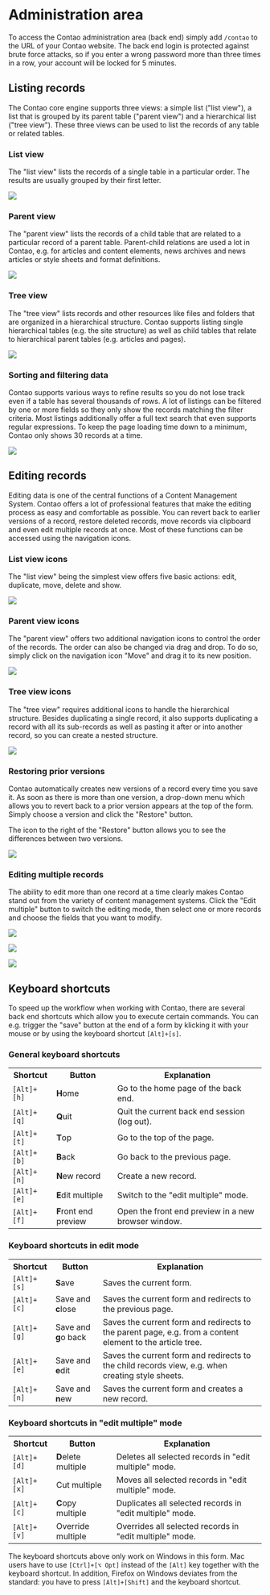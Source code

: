 # Administration area

To access the Contao administration area (back end) simply add `/contao` to the
URL of your Contao website. The back end login is protected against brute force
attacks, so if you enter a wrong password more than three times in a row, your
account will be locked for 5 minutes.


## Listing records

The Contao core engine supports three views: a simple list ("list view"), a list
that is grouped by its parent table ("parent view") and a hierarchical list
("tree view"). These three views can be used to list the records of any table or
related tables.


### List view

The "list view" lists the records of a single table in a particular order. The
results are usually grouped by their first letter.

![](https://raw.github.com/contao/docs/3.1/manual/en/images/list-view.jpg)


### Parent view

The "parent view" lists the records of a child table that are related to a
particular record of a parent table. Parent-child relations are used a lot in
Contao, e.g. for articles and content elements, news archives and news articles
or style sheets and format definitions.

![](https://raw.github.com/contao/docs/3.1/manual/en/images/parent-view.jpg)


### Tree view

The "tree view" lists records and other resources like files and folders that
are organized in a hierarchical structure. Contao supports listing single
hierarchical tables (e.g. the site structure) as well as child tables that
relate to hierarchical parent tables (e.g. articles and pages).

![](https://raw.github.com/contao/docs/3.1/manual/en/images/tree-view.jpg)


### Sorting and filtering data

Contao supports various ways to refine results so you do not lose track even if
a table has several thousands of rows. A lot of listings can be filtered by one
or more fields so they only show the records matching the filter criteria. Most
listings additionally offer a full text search that even supports regular
expressions. To keep the page loading time down to a minimum, Contao only shows
30 records at a time.

![](https://raw.github.com/contao/docs/3.1/manual/en/images/sorting-and-filtering.jpg)


## Editing records

Editing data is one of the central functions of a Content Management System.
Contao offers a lot of professional features that make the editing process as
easy and comfortable as possible. You can revert back to earlier versions of a
record, restore deleted records, move records via clipboard and even edit
multiple records at once. Most of these functions can be accessed using the
navigation icons.


### List view icons

The "list view" being the simplest view offers five basic actions:
edit, duplicate, move, delete and show.

![](https://raw.github.com/contao/docs/3.1/manual/en/images/list-view-icons.jpg)


### Parent view icons

The "parent view" offers two additional navigation icons to control the order of
the records. The order can also be changed via drag and drop. To do so, simply
click on the navigation icon "Move" and drag it to its new position.

![](https://raw.github.com/contao/docs/3.1/manual/en/images/parent-view-icons.jpg)


### Tree view icons

The "tree view" requires additional icons to handle the hierarchical structure.
Besides duplicating a single record, it also supports duplicating a record with
all its sub-records as well as pasting it after or into another record, so you
can create a nested structure.

![](https://raw.github.com/contao/docs/3.1/manual/en/images/tree-view-icons.jpg)


### Restoring prior versions

Contao automatically creates new versions of a record every time you save it. As
soon as there is more than one version, a drop-down menu which allows you to
revert back to a prior version appears at the top of the form. Simply choose a
version and click the "Restore" button.

The icon to the right of the "Restore" button allows you to see the differences between two versions.

![](https://raw.github.com/contao/docs/3.1/manual/en/images/versioning.jpg)


### Editing multiple records

The ability to edit more than one record at a time clearly makes Contao stand
out from the variety of content management systems. Click the "Edit multiple"
button to switch the editing mode, then select one or more records and choose
the fields that you want to modify.

![](https://raw.github.com/contao/docs/3.1/manual/en/images/select-multiple-records.jpg)

![](https://raw.github.com/contao/docs/3.1/manual/en/images/select-fields-to-edit.jpg)

![](https://raw.github.com/contao/docs/3.1/manual/en/images/edit-multiple-records.jpg)


## Keyboard shortcuts

To speed up the workflow when working with Contao, there are several back end
shortcuts which allow you to execute certain commands. You can e.g. trigger the
"save" button at the end of a form by klicking it with your mouse or by using
the keyboard shortcut `[Alt]+[s]`.


### General keyboard shortcuts

<table>
<tr>
  <th>Shortcut</th>
  <th>Button</th>
  <th>Explanation</th>
</tr>
<tr>
  <td><code>[Alt]+[h]</code></td>
  <td><b>H</b>ome</td>
  <td>Go to the home page of the back end.</td>
</tr>
<tr>
  <td><code>[Alt]+[q]</code></td>
  <td><b>Q</b>uit</td>
  <td>Quit the current back end session (log out).</td>
</tr>
<tr>
  <td><code>[Alt]+[t]</code></td>
  <td><b>T</b>op</td>
  <td>Go to the top of the page.</td>
</tr>
<tr>
  <td><code>[Alt]+[b]</code></td>
  <td><b>B</b>ack</td>
  <td>Go back to the previous page.</td>
</tr>
<tr>
  <td><code>[Alt]+[n]</code></td>
  <td><b>N</b>ew record</td>
  <td>Create a new record.</td>
</tr>
<tr>
  <td><code>[Alt]+[e]</code></td>
  <td><b>E</b>dit multiple</td>
  <td>Switch to the "edit multiple" mode.</td>
</tr>
<tr>
  <td><code>[Alt]+[f]</code></td>
  <td><b>F</b>ront end preview</td>
  <td>Open the front end preview in a new browser window.</td>
</tr>
</table>


### Keyboard shortcuts in edit mode

<table>
<tr>
  <th>Shortcut</th>
  <th>Button</th>
  <th>Explanation</th>
</tr>
<tr>
  <td><code>[Alt]+[s]</code></td>
  <td><b>S</b>ave</td>
  <td>Saves the current form.</td>
</tr>
<tr>
  <td><code>[Alt]+[c]</code></td>
  <td>Save and <b>c</b>lose</td>
  <td>Saves the current form and redirects to the previous page.</td>
</tr>
<tr>
  <td><code>[Alt]+[g]</code></td>
  <td>Save and <b>g</b>o back</td>
  <td>Saves the current form and redirects to the parent page, e.g. from a
content element to the article tree.</td>
</tr>
<tr>
  <td><code>[Alt]+[e]</code></td>
  <td>Save and <b>e</b>dit</td>
  <td>Saves the current form and redirects to the child records view, e.g. when
creating style sheets.</td>
</tr>
<tr>
  <td><code>[Alt]+[n]</code></td>
  <td>Save and <b>n</b>ew</td>
  <td>Saves the current form and creates a new record.</td>
</tr>
</table>


### Keyboard shortcuts in "edit multiple" mode

<table>
<tr>
  <th>Shortcut</th>
  <th>Button</th>
  <th>Explanation</th>
</tr>
<tr>
  <td><code>[Alt]+[d]</code></td>
  <td><b>D</b>elete multiple</td>
  <td>Deletes all selected records in "edit multiple" mode.</td>
</tr>
<tr>
  <td><code>[Alt]+[x]</code></td>
  <td>Cut multiple</td>
  <td>Moves all selected records in "edit multiple" mode.</td>
</tr>
<tr>
  <td><code>[Alt]+[c]</code></td>
  <td><b>C</b>opy multiple</td>
  <td>Duplicates all selected records in "edit multiple" mode.</td>
</tr>
<tr>
  <td><code>[Alt]+[v]</code></td>
  <td>Override multiple</td>
  <td>Overrides all selected records in "edit multiple" mode.</td>
</tr>
</table>

The keyboard shortcuts above only work on Windows in this form. Mac users have
to use `[Ctrl]+[⌥ Opt]` instead of the `[Alt]` key together with the keyboard
shortcut. In addition, Firefox on Windows deviates from the standard: you have
to press `[Alt]+[Shift]` and the keyboard shortcut.
